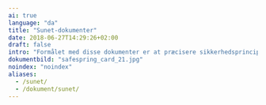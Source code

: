 ```yaml
---
ai: true
language: "da"
title: "Sunet-dokumenter"
date: 2018-06-27T14:29:26+02:00
draft: false
intro: "Formålet med disse dokumenter er at præcisere sikkerhedsprincipperne i leveringen af Safespring Private Cloud Service for projektet under Sunets afropskontrakt."
dokumentbild: "safespring_card_21.jpg"
noindex: "noindex"
aliases:
  - /sunet/
  - /dokument/sunet/
---
```

